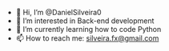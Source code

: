 - 👋 Hi, I’m @DanielSilveira0
- 👀 I’m interested in Back-end development
- 🌱 I’m currently learning how to code Python 
- 📫 How to reach me: silveira.fx@gmail.com

<!---
DanielSilveira0/DanielSilveira0 is a ✨ special ✨ repository because its `README.md` (this file) appears on your GitHub profile.
You can click the Preview link to take a look at your changes.
--->
